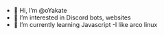 - 👋 Hi, I’m @oYakate
- 👀 I’m interested in Discord bots, websites
- 🌱 I’m currently learning Javascript
-I like arco linux
